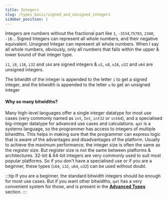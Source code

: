 ```yaml
---
title: Integers
slug: /types_basic/signed_and_unsigned_integers
sidebar_position: 1
---
```


Integers are numbers without the fractional part like `1`, `-3534`,`75783`, `2340`, `-10`... Signed Integers can represent all whole numbers, and their negative equivalent. Unsigned Integer can represent all whole numbers. When I say all whole numbers, obviously, only all numbers that falls within the upper & lower bound of that integer type.

`i1`, `i8`, `i16`, `i32` and `i64` are signed integers & `u1`, `u8`, `u16`, `u32` and `u64` are unsigned integers.

The bitwidth of the integer is appended to the letter `i` to get a signed integer, and the bitwidth is appended to the letter `u` to get an unsigned integer

#### Why so many bitwidths?

Many high-level languages offer a single integer datatype for most use cases (very commonly named as `int`, `Int`, `int32` or `int64`), and a specialised big-integer datatype for advanced use cases and calculations. `qat` is a systems language, so the programmer has access to integers of multiple bitwidths. This helps in making sure that the programmer can express logic that is aware of the advantages and disadvantages of the platform. Usually to achieve the maximum performance, the integer size is often the same as the register size. But register size is not the same between platforms & architectures. 32-bit & 64-bit integers are very commonly used to suit most popular platforms. So if you don't have a specialised use or if you are a beginner, these types (`i64`, `i32`, `u64`, `u32`) can be used without doubt.

:::tip
If you are a beginner, the standard bitwidth integers should be enough for most use cases. But if you want other bitwidths, `qat` has a very convenient system for those, and is present in the [**Advanced Types**](/types_advanced/arbitrary_bitwidth_integers) section.
:::

